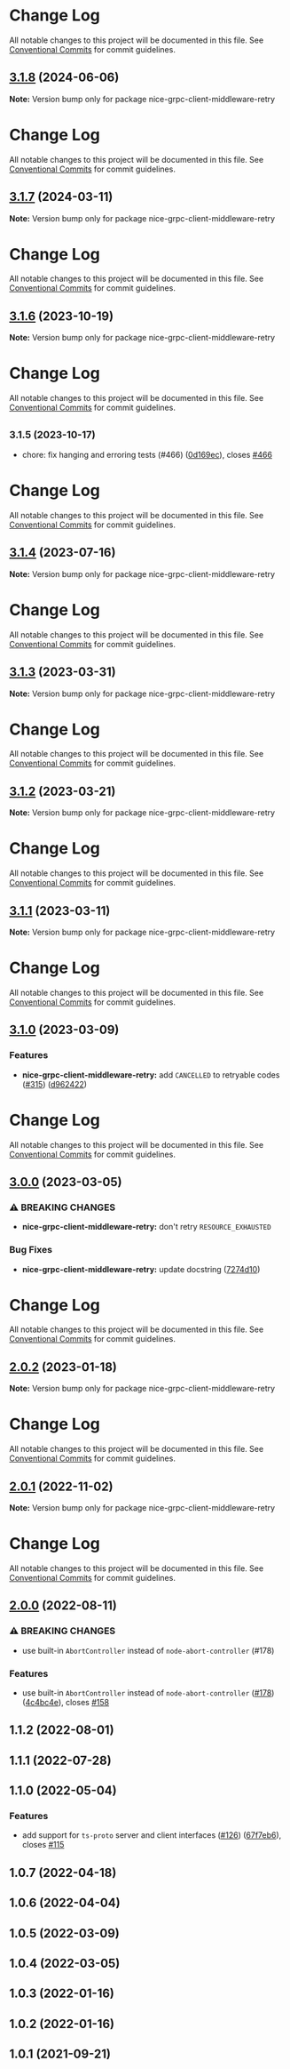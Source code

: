 # Change Log

All notable changes to this project will be documented in this file. See
[Conventional Commits](https://conventionalcommits.org) for commit guidelines.

## [3.1.8](https://github.com/deeplay-io/nice-grpc/compare/nice-grpc-client-middleware-retry@3.1.7...nice-grpc-client-middleware-retry@3.1.8) (2024-06-06)

**Note:** Version bump only for package nice-grpc-client-middleware-retry

# Change Log

All notable changes to this project will be documented in this file. See
[Conventional Commits](https://conventionalcommits.org) for commit guidelines.

## [3.1.7](https://github.com/deeplay-io/nice-grpc/compare/nice-grpc-client-middleware-retry@3.1.6...nice-grpc-client-middleware-retry@3.1.7) (2024-03-11)

**Note:** Version bump only for package nice-grpc-client-middleware-retry

# Change Log

All notable changes to this project will be documented in this file. See
[Conventional Commits](https://conventionalcommits.org) for commit guidelines.

## [3.1.6](https://github.com/deeplay-io/nice-grpc/compare/nice-grpc-client-middleware-retry@3.1.5...nice-grpc-client-middleware-retry@3.1.6) (2023-10-19)

**Note:** Version bump only for package nice-grpc-client-middleware-retry

# Change Log

All notable changes to this project will be documented in this file. See
[Conventional Commits](https://conventionalcommits.org) for commit guidelines.

## <small>3.1.5 (2023-10-17)</small>

- chore: fix hanging and erroring tests (#466)
  ([0d169ec](https://github.com/deeplay-io/nice-grpc/commit/0d169ec)), closes
  [#466](https://github.com/deeplay-io/nice-grpc/issues/466)

# Change Log

All notable changes to this project will be documented in this file. See
[Conventional Commits](https://conventionalcommits.org) for commit guidelines.

## [3.1.4](https://github.com/deeplay-io/nice-grpc/compare/nice-grpc-client-middleware-retry@3.1.3...nice-grpc-client-middleware-retry@3.1.4) (2023-07-16)

**Note:** Version bump only for package nice-grpc-client-middleware-retry

# Change Log

All notable changes to this project will be documented in this file. See
[Conventional Commits](https://conventionalcommits.org) for commit guidelines.

## [3.1.3](https://github.com/deeplay-io/nice-grpc/compare/nice-grpc-client-middleware-retry@3.1.1...nice-grpc-client-middleware-retry@3.1.3) (2023-03-31)

**Note:** Version bump only for package nice-grpc-client-middleware-retry

# Change Log

All notable changes to this project will be documented in this file. See
[Conventional Commits](https://conventionalcommits.org) for commit guidelines.

## [3.1.2](https://github.com/deeplay-io/nice-grpc/compare/nice-grpc-client-middleware-retry@3.1.1...nice-grpc-client-middleware-retry@3.1.2) (2023-03-21)

**Note:** Version bump only for package nice-grpc-client-middleware-retry

# Change Log

All notable changes to this project will be documented in this file. See
[Conventional Commits](https://conventionalcommits.org) for commit guidelines.

## [3.1.1](https://github.com/deeplay-io/nice-grpc/compare/nice-grpc-client-middleware-retry@3.1.0...nice-grpc-client-middleware-retry@3.1.1) (2023-03-11)

**Note:** Version bump only for package nice-grpc-client-middleware-retry

# Change Log

All notable changes to this project will be documented in this file. See
[Conventional Commits](https://conventionalcommits.org) for commit guidelines.

## [3.1.0](https://github.com/deeplay-io/nice-grpc/compare/nice-grpc-client-middleware-retry@3.0.0...nice-grpc-client-middleware-retry@3.1.0) (2023-03-09)

### Features

- **nice-grpc-client-middleware-retry:** add `CANCELLED` to retryable codes
  ([#315](https://github.com/deeplay-io/nice-grpc/issues/315))
  ([d962422](https://github.com/deeplay-io/nice-grpc/commit/d96242236586565b4e2b47b7e03837cd8e5f8a1e))

# Change Log

All notable changes to this project will be documented in this file. See
[Conventional Commits](https://conventionalcommits.org) for commit guidelines.

## [3.0.0](https://github.com/deeplay-io/nice-grpc/compare/nice-grpc-client-middleware-retry@2.0.2...nice-grpc-client-middleware-retry@3.0.0) (2023-03-05)

### ⚠ BREAKING CHANGES

- **nice-grpc-client-middleware-retry:** don't retry `RESOURCE_EXHAUSTED`

### Bug Fixes

- **nice-grpc-client-middleware-retry:** update docstring
  ([7274d10](https://github.com/deeplay-io/nice-grpc/commit/7274d10af8c5bd3911331aec66d30536d4dc0868))

# Change Log

All notable changes to this project will be documented in this file. See
[Conventional Commits](https://conventionalcommits.org) for commit guidelines.

## [2.0.2](https://github.com/deeplay-io/nice-grpc/compare/nice-grpc-client-middleware-retry@2.0.1...nice-grpc-client-middleware-retry@2.0.2) (2023-01-18)

**Note:** Version bump only for package nice-grpc-client-middleware-retry

# Change Log

All notable changes to this project will be documented in this file. See
[Conventional Commits](https://conventionalcommits.org) for commit guidelines.

## [2.0.1](https://github.com/deeplay-io/nice-grpc/compare/nice-grpc-client-middleware-retry@2.0.0...nice-grpc-client-middleware-retry@2.0.1) (2022-11-02)

**Note:** Version bump only for package nice-grpc-client-middleware-retry

# Change Log

All notable changes to this project will be documented in this file. See
[Conventional Commits](https://conventionalcommits.org) for commit guidelines.

## [2.0.0](https://github.com/deeplay-io/nice-grpc/compare/nice-grpc-client-middleware-retry@1.1.2...nice-grpc-client-middleware-retry@2.0.0) (2022-08-11)

### ⚠ BREAKING CHANGES

- use built-in `AbortController` instead of `node-abort-controller` (#178)

### Features

- use built-in `AbortController` instead of `node-abort-controller`
  ([#178](https://github.com/deeplay-io/nice-grpc/issues/178))
  ([4c4bc4e](https://github.com/deeplay-io/nice-grpc/commit/4c4bc4eacf38bedfbcdd5a41f4471698f7a117ed)),
  closes [#158](https://github.com/deeplay-io/nice-grpc/issues/158)

## 1.1.2 (2022-08-01)

## 1.1.1 (2022-07-28)

## 1.1.0 (2022-05-04)

### Features

- add support for `ts-proto` server and client interfaces
  ([#126](https://github.com/deeplay-io/nice-grpc/issues/126))
  ([67f7eb6](https://github.com/deeplay-io/nice-grpc/commit/67f7eb613455426d6b63a4027132060a8a572f65)),
  closes [#115](https://github.com/deeplay-io/nice-grpc/issues/115)

## 1.0.7 (2022-04-18)

## 1.0.6 (2022-04-04)

## 1.0.5 (2022-03-09)

## 1.0.4 (2022-03-05)

## 1.0.3 (2022-01-16)

## 1.0.2 (2022-01-16)

## 1.0.1 (2021-09-21)
